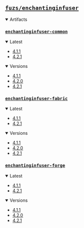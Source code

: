 ## [`fuzs/enchantinginfuser`](.)

<details open>
<summary>Artifacts</summary>

### [`enchantinginfuser-common`](./enchantinginfuser-common)
<details open>
<summary>Latest</summary>

- [4.1.1](./enchantinginfuser-common/4.1.1)
- [4.2.1](./enchantinginfuser-common/4.2.1)
</details>

<details open>
<summary>Versions</summary>

- [4.1.1](./enchantinginfuser-common/4.1.1)
- [4.2.0](./enchantinginfuser-common/4.2.0)
- [4.2.1](./enchantinginfuser-common/4.2.1)
</details>

### [`enchantinginfuser-fabric`](./enchantinginfuser-fabric)
<details open>
<summary>Latest</summary>

- [4.1.1](./enchantinginfuser-fabric/4.1.1)
- [4.2.1](./enchantinginfuser-fabric/4.2.1)
</details>

<details open>
<summary>Versions</summary>

- [4.1.1](./enchantinginfuser-fabric/4.1.1)
- [4.2.0](./enchantinginfuser-fabric/4.2.0)
- [4.2.1](./enchantinginfuser-fabric/4.2.1)
</details>

### [`enchantinginfuser-forge`](./enchantinginfuser-forge)
<details open>
<summary>Latest</summary>

- [4.1.1](./enchantinginfuser-forge/4.1.1)
- [4.2.1](./enchantinginfuser-forge/4.2.1)
</details>

<details open>
<summary>Versions</summary>

- [4.1.1](./enchantinginfuser-forge/4.1.1)
- [4.2.0](./enchantinginfuser-forge/4.2.0)
- [4.2.1](./enchantinginfuser-forge/4.2.1)
</details>

</details>
